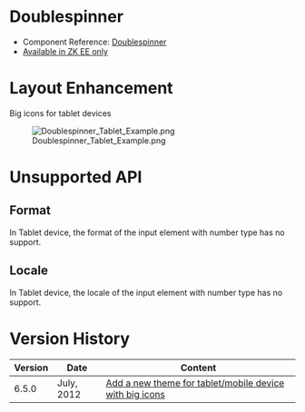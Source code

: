 

# Doublespinner

- Component Reference:
  [Doublespinner](ZK_Component_Reference/Input/Doublespinner)
- [Available in ZK EE only](http://www.zkoss.org/product/edition.dsp)

# Layout Enhancement

Big icons for tablet devices

<figure>
<img src="Doublespinner_Tablet_Example.png"
title="Doublespinner_Tablet_Example.png" />
<figcaption>Doublespinner_Tablet_Example.png</figcaption>
</figure>

# Unsupported API

## Format

In Tablet device, the format of the input element with number type has
no support.

## Locale

In Tablet device, the locale of the input element with number type has
no support.

# Version History

| Version | Date       | Content                                                                                            |
|---------|------------|----------------------------------------------------------------------------------------------------|
| 6.5.0   | July, 2012 | [Add a new theme for tablet/mobile device with big icons](http://tracker.zkoss.org/browse/ZK-1247) |


